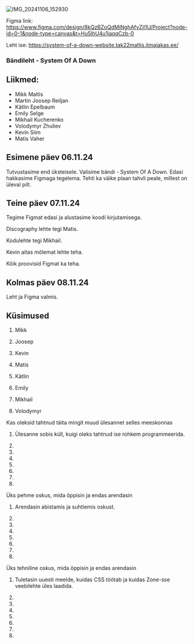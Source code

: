 ![IMG_20241106_152930](https://github.com/user-attachments/assets/120666f0-be3e-4aba-a08d-099823717bfc)

Figma link: https://www.figma.com/design/8kQzBZoQdMiNghAfyZjl1U/Project?node-id=0-1&node-type=canvas&t=Hu5lhU4u1jaqqCzb-0

Leht ise: https://system-of-a-down-website.tak22maltis.itmajakas.ee/


### Bändileht - System Of A Down

## Liikmed:
 
 	
- Mikk Maltis
- Martin Joosep Reiljan
- Kätlin Epelbaum
- Emily Selge
- Mikhail Kucherenko
- Volodymyr Zhuliev
- Kevin Siim
- Matis Vaher

## Esimene päev 06.11.24

Tutvustasime end üksteisele. Valisime bändi - System Of A Down. Edasi hakkasime Figmaga tegelema. Tehti ka väike plaan tahvli peale, millest on üleval pilt.


## Teine päev 07.11.24

Tegime Figmat edasi ja alustasime koodi kirjutamisega.

Discography lehte tegi Matis.

Kodulehte tegi Mikhail.

Kevin aitas mõlemat lehte teha.

Kõik proovisid Figmat ka teha.

## Kolmas päev 08.11.24

Leht ja Figma valmis.

## Küsimused

1. Mikk

2. Joosep

3. Kevin

4. Matis

5. Kätlin

6. Emily

7. Mikhail

8. Volodymyr
   
Kas oleksid tahtnud täita mingit muud ülesannet selles meeskonnas

1. Ülesanne sobis küll, kuigi oleks tahtnud ise rohkem programmeerida.

2.

3.

4.

5.

6.

7.

8.

Üks pehme oskus, mida õppisin ja endas arendasin

1. Arendasin abistamis ja suhtlemis oskust.

2.

3.

4.

5.

6.

7.

8.

Üks tehniline oskus, mida õppisin ja endas arendasin

1. Tuletasin uuesti meelde, kuidas CSS töötab ja kuidas Zone-sse veebilehte üles laadida.

2.

3.

4.

5.

6.

7.

8.
